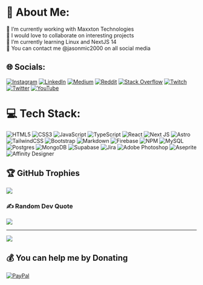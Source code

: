 # 💫 About Me:
🔭 I’m currently working with Maxxton Technologies<br>👯 I would love to collaborate on interesting projects<br>🌱 I’m currently learning Linux and NextJS 14<br>💬 You can contact me @jasonmic2000 on all social media


## 🌐 Socials:
[![Instagram](https://img.shields.io/badge/Instagram-%23E4405F.svg?logo=Instagram&logoColor=white)](https://instagram.com/jasonmic2000) [![LinkedIn](https://img.shields.io/badge/LinkedIn-%230077B5.svg?logo=linkedin&logoColor=white)](https://linkedin.com/in/jasonmic2000) [![Medium](https://img.shields.io/badge/Medium-12100E?logo=medium&logoColor=white)](https://medium.com/@jason_mic2000) [![Reddit](https://img.shields.io/badge/Reddit-%23FF4500.svg?logo=Reddit&logoColor=white)](https://reddit.com/user/jason_mic2000) [![Stack Overflow](https://img.shields.io/badge/-Stackoverflow-FE7A16?logo=stack-overflow&logoColor=white)](https://stackoverflow.com/users/jasonmic2000) [![Twitch](https://img.shields.io/badge/Twitch-%239146FF.svg?logo=Twitch&logoColor=white)](https://twitch.tv/jasonmic2000) [![Twitter](https://img.shields.io/badge/Twitter-%231DA1F2.svg?logo=Twitter&logoColor=white)](https://twitter.com/jasonmic2000) [![YouTube](https://img.shields.io/badge/YouTube-%23FF0000.svg?logo=YouTube&logoColor=white)](https://youtube.com/@jasondx0917) 

# 💻 Tech Stack:
![HTML5](https://img.shields.io/badge/html5-%23E34F26.svg?style=for-the-badge&logo=html5&logoColor=white) ![CSS3](https://img.shields.io/badge/css3-%231572B6.svg?style=for-the-badge&logo=css3&logoColor=white) ![JavaScript](https://img.shields.io/badge/javascript-%23323330.svg?style=for-the-badge&logo=javascript&logoColor=%23F7DF1E) ![TypeScript](https://img.shields.io/badge/typescript-%23007ACC.svg?style=for-the-badge&logo=typescript&logoColor=white) ![React](https://img.shields.io/badge/react-%2320232a.svg?style=for-the-badge&logo=react&logoColor=%2361DAFB) ![Next JS](https://img.shields.io/badge/Next-black?style=for-the-badge&logo=next.js&logoColor=white) ![Astro](https://img.shields.io/badge/Astro-BC52EE?logo=astro&logoColor=fff&style=for-the-badge) ![TailwindCSS](https://img.shields.io/badge/tailwindcss-%2338B2AC.svg?style=for-the-badge&logo=tailwind-css&logoColor=white) ![Bootstrap](https://img.shields.io/badge/bootstrap-%23563D7C.svg?style=for-the-badge&logo=bootstrap&logoColor=white) ![Markdown](https://img.shields.io/badge/markdown-%23000000.svg?style=for-the-badge&logo=markdown&logoColor=white) ![Firebase](https://img.shields.io/badge/firebase-%23039BE5.svg?style=for-the-badge&logo=firebase) ![NPM](https://img.shields.io/badge/NPM-%23000000.svg?style=for-the-badge&logo=npm&logoColor=white) ![MySQL](https://img.shields.io/badge/mysql-%2300f.svg?style=for-the-badge&logo=mysql&logoColor=white) ![Postgres](https://img.shields.io/badge/postgres-%23316192.svg?style=for-the-badge&logo=postgresql&logoColor=white)	![MongoDB](https://img.shields.io/badge/MongoDB-%234ea94b.svg?style=for-the-badge&logo=mongodb&logoColor=white) ![Supabase](https://img.shields.io/badge/Supabase-3ECF8E?style=for-the-badge&logo=supabase&logoColor=white) ![Jira](https://img.shields.io/badge/jira-%230A0FFF.svg?style=for-the-badge&logo=jira&logoColor=white) ![Adobe Photoshop](https://img.shields.io/badge/adobephotoshop-%2331A8FF.svg?style=for-the-badge&logo=adobephotoshop&logoColor=white) ![Aseprite](https://img.shields.io/badge/Aseprite-FFFFFF?style=for-the-badge&logo=Aseprite&logoColor=#7D929E) ![Affinity Designer](https://img.shields.io/badge/affinitydesginer-%231B72BE.svg?style=for-the-badge&logo=affinity-designer&logoColor=white)
<!-- # 📊 GitHub Stats: -->
<!-- ![](https://github-readme-stats.vercel.app/api?username=jasonmic2000&theme=dark&hide_border=true&include_all_commits=true&count_private=true)<br/> -->
<!-- ![](https://github-readme-streak-stats.herokuapp.com/?user=jasonmic2000&theme=dark&hide_border=true)<br/> -->
<!-- ![](https://github-readme-stats.vercel.app/api/top-langs/?username=jasonmic2000&theme=dark&hide_border=true&include_all_commits=true&count_private=true&layout=compact) -->

## 🏆 GitHub Trophies
![](https://github-profile-trophy.vercel.app/?username=jasonmic2000&theme=discord&no-frame=true&no-bg=true&margin-w=4)

### ✍️ Random Dev Quote
![](https://quotes-github-readme.vercel.app/api?type=horizontal&theme=dark)

---
[![](https://visitcount.itsvg.in/api?id=jasonmic2000&icon=0&color=8)](https://visitcount.itsvg.in)

  ## 💰 You can help me by Donating
  [![PayPal](https://img.shields.io/badge/PayPal-00457C?style=for-the-badge&logo=paypal&logoColor=white)](https://paypal.me/jasonmic2000) 

  
<!-- Proudly created with GPRM ( https://gprm.itsvg.in ) -->
